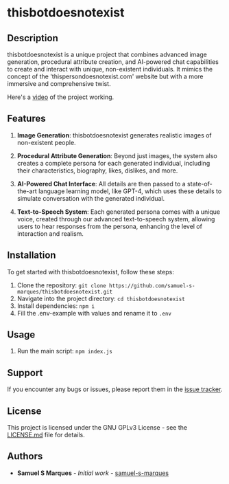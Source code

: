 # thisbotdoesnotexist

## Description

thisbotdoesnotexist is a unique project that combines advanced image generation, procedural attribute creation, and AI-powered chat capabilities to create and interact with unique, non-existent individuals. It mimics the concept of the 'thispersondoesnotexist.com' website but with a more immersive and comprehensive twist.

Here's a [video](https://www.youtube.com/watch?v=-PeW9WDgzZ4) of the project working.

## Features

1. **Image Generation**: thisbotdoesnotexist generates realistic images of non-existent people. 

2. **Procedural Attribute Generation**: Beyond just images, the system also creates a complete persona for each generated individual, including their characteristics, biography, likes, dislikes, and more.

3. **AI-Powered Chat Interface**: All details are then passed to a state-of-the-art language learning model, like GPT-4, which uses these details to simulate conversation with the generated individual.

4. **Text-to-Speech System**: Each generated persona comes with a unique voice, created through our advanced text-to-speech system, allowing users to hear responses from the persona, enhancing the level of interaction and realism.

## Installation

To get started with thisbotdoesnotexist, follow these steps:

1. Clone the repository: `git clone https://github.com/samuel-s-marques/thisbotdoesnotexist.git`
2. Navigate into the project directory: `cd thisbotdoesnotexist`
3. Install dependencies: `npm i`
4. Fill the .env-example with values and rename it to `.env`

## Usage

1. Run the main script: `npm index.js`

## Support

If you encounter any bugs or issues, please report them in the [issue tracker](https://github.com/samuel-s-marques/thisbotdoesnotexist/issues).

## License

This project is licensed under the GNU GPLv3 License - see the [LICENSE.md](LICENSE.md) file for details.

## Authors

* **Samuel S Marques** - *Initial work* - [samuel-s-marques](https://github.com/samuel-s-marques)